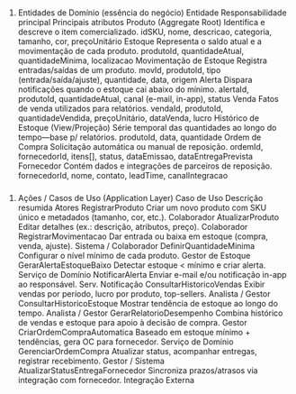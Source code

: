 ###
1. Entidades de Domínio (essência do negócio)
Entidade	Responsabilidade principal	Principais atributos
Produto (Aggregate Root)	Identifica e descreve o item comercializado.	idSKU, nome, descricao, categoria, tamanho, cor, preçoUnitário
Estoque	Representa o saldo atual e a movimentação de cada produto.	produtoId, quantidadeAtual, quantidadeMinima, localizacao
Movimentação de Estoque	Registra entradas/saídas de um produto.	movId, produtoId, tipo (entrada/saída/ajuste), quantidade, data, origem
Alerta	Dispara notificações quando o estoque cai abaixo do mínimo.	alertaId, produtoId, quantidadeAtual, canal (e-mail, in-app), status
Venda	Fatos de venda utilizados para relatórios.	vendaId, produtoId, quantidadeVendida, preçoUnitário, dataVenda, lucro
Histórico de Estoque (View/Projeção)	Série temporal das quantidades ao longo do tempo—base p/ relatórios.	produtoId, data, quantidade
Ordem de Compra	Solicitação automática ou manual de reposição.	ordemId, fornecedorId, itens[], status, dataEmissao, dataEntregaPrevista
Fornecedor	Contém dados e integrações de parceiros de reposição.	fornecedorId, nome, contato, leadTime, canalIntegracao
###

###
1. Ações / Casos de Uso (Application Layer)
Caso de Uso	Descrição resumida	Atores
RegistrarProduto	Criar um novo produto com SKU único e metadados (tamanho, cor, etc.).	Colaborador
AtualizarProduto	Editar detalhes (ex.: descrição, atributos, preço).	Colaborador
RegistrarMovimentacao	Dar entrada ou baixa em estoque (compra, venda, ajuste).	Sistema / Colaborador
DefinirQuantidadeMinima	Configurar o nível mínimo de cada produto.	Gestor de Estoque
GerarAlertaEstoqueBaixo	Detectar estoque < mínimo e criar alerta.	Serviço de Domínio
NotificarAlerta	Enviar e-mail e/ou notificação in-app ao responsável.	Serv. Notificação
ConsultarHistoricoVendas	Exibir vendas por período, lucro por produto, top-sellers.	Analista / Gestor
ConsultarHistoricoEstoque	Mostrar tendência de estoque ao longo do tempo.	Analista / Gestor
GerarRelatorioDesempenho	Combina histórico de vendas e estoque para apoio à decisão de compra.	Gestor
CriarOrdemCompraAutomatica	Baseado em estoque mínimo + tendências, gera OC para fornecedor.	Serviço de Domínio
GerenciarOrdemCompra	Atualizar status, acompanhar entregas, registrar recebimento.	Gestor / Sistema
AtualizarStatusEntregaFornecedor	Sincroniza prazos/atrasos via integração com fornecedor.	Integração Externa
###